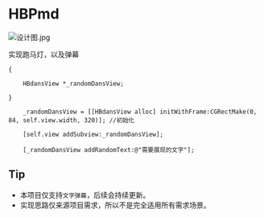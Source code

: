 # HBPmd

![设计图.jpg](http://7xnt2l.com1.z0.glb.clouddn.com/设计图.jpg)

实现跑马灯，以及弹幕

```
{

  	HBdansView *_randomDansView;
  
}

 	_randomDansView = [[HBdansView alloc] initWithFrame:CGRectMake(0, 84, self.view.width, 320)]; //初始化
 
 	[self.view addSubview:_randomDansView];

	[_randomDansView addRandomText:@"需要展现的文字"];

```
## Tip
* 本项目仅支持`文字弹幕`，后续会持续更新。
* 实现思路仅来源项目需求，所以不是完全适用所有需求场景。